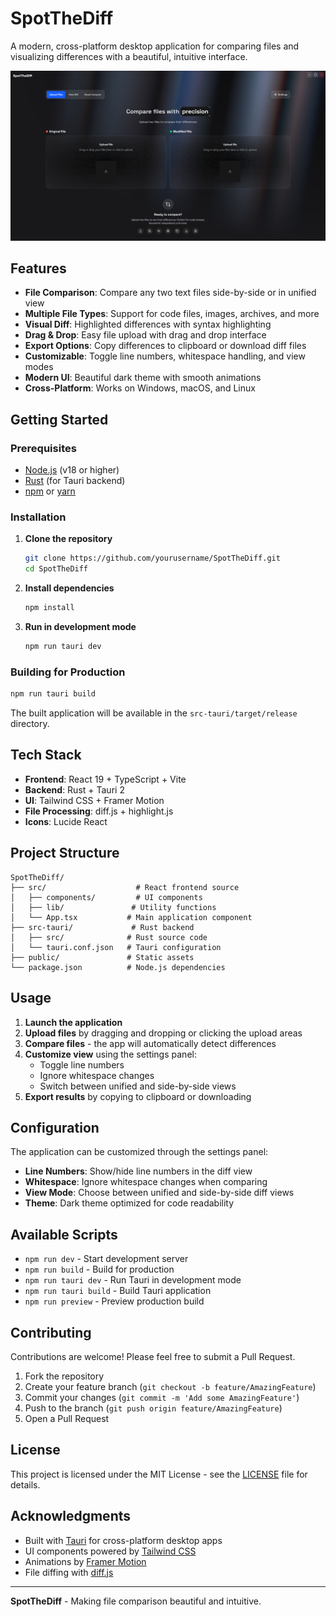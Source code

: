 # SpotTheDiff

A modern, cross-platform desktop application for comparing files and visualizing differences with a beautiful, intuitive interface.

![SpotTheDiff Screenshot](public/spotthediff.png)

## Features

- **File Comparison**: Compare any two text files side-by-side or in unified view
- **Multiple File Types**: Support for code files, images, archives, and more
- **Visual Diff**: Highlighted differences with syntax highlighting
- **Drag & Drop**: Easy file upload with drag and drop interface
- **Export Options**: Copy differences to clipboard or download diff files
- **Customizable**: Toggle line numbers, whitespace handling, and view modes
- **Modern UI**: Beautiful dark theme with smooth animations
- **Cross-Platform**: Works on Windows, macOS, and Linux

## Getting Started

### Prerequisites

- [Node.js](https://nodejs.org/) (v18 or higher)
- [Rust](https://rustup.rs/) (for Tauri backend)
- [npm](https://www.npmjs.com/) or [yarn](https://yarnpkg.com/)

### Installation

1. **Clone the repository**
   ```bash
   git clone https://github.com/yourusername/SpotTheDiff.git
   cd SpotTheDiff
   ```

2. **Install dependencies**
   ```bash
   npm install
   ```

3. **Run in development mode**
   ```bash
   npm run tauri dev
   ```

### Building for Production

```bash
npm run tauri build
```

The built application will be available in the `src-tauri/target/release` directory.

## Tech Stack

- **Frontend**: React 19 + TypeScript + Vite
- **Backend**: Rust + Tauri 2
- **UI**: Tailwind CSS + Framer Motion
- **File Processing**: diff.js + highlight.js
- **Icons**: Lucide React

## Project Structure

```
SpotTheDiff/
├── src/                    # React frontend source
│   ├── components/         # UI components
│   ├── lib/               # Utility functions
│   └── App.tsx           # Main application component
├── src-tauri/             # Rust backend
│   ├── src/              # Rust source code
│   └── tauri.conf.json   # Tauri configuration
├── public/               # Static assets
└── package.json          # Node.js dependencies
```

## Usage

1. **Launch the application**
2. **Upload files** by dragging and dropping or clicking the upload areas
3. **Compare files** - the app will automatically detect differences
4. **Customize view** using the settings panel:
   - Toggle line numbers
   - Ignore whitespace changes
   - Switch between unified and side-by-side views
5. **Export results** by copying to clipboard or downloading

## Configuration

The application can be customized through the settings panel:

- **Line Numbers**: Show/hide line numbers in the diff view
- **Whitespace**: Ignore whitespace changes when comparing
- **View Mode**: Choose between unified and side-by-side diff views
- **Theme**: Dark theme optimized for code readability

## Available Scripts

- `npm run dev` - Start development server
- `npm run build` - Build for production
- `npm run tauri dev` - Run Tauri in development mode
- `npm run tauri build` - Build Tauri application
- `npm run preview` - Preview production build

## Contributing

Contributions are welcome! Please feel free to submit a Pull Request.

1. Fork the repository
2. Create your feature branch (`git checkout -b feature/AmazingFeature`)
3. Commit your changes (`git commit -m 'Add some AmazingFeature'`)
4. Push to the branch (`git push origin feature/AmazingFeature`)
5. Open a Pull Request

## License

This project is licensed under the MIT License - see the [LICENSE](LICENSE) file for details.

## Acknowledgments

- Built with [Tauri](https://tauri.app/) for cross-platform desktop apps
- UI components powered by [Tailwind CSS](https://tailwindcss.com/)
- Animations by [Framer Motion](https://www.framer.com/motion/)
- File diffing with [diff.js](https://github.com/kpdecker/jsdiff)

---

**SpotTheDiff** - Making file comparison beautiful and intuitive.
